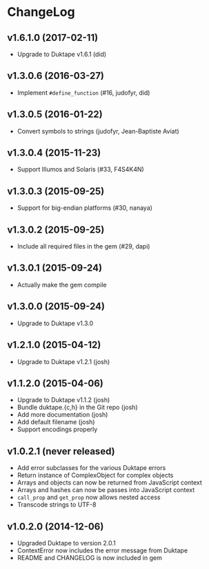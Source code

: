 # ChangeLog

## v1.6.1.0 (2017-02-11)

* Upgrade to Duktape v1.6.1 (did)

## v1.3.0.6 (2016-03-27)

* Implement `#define_function` (#16, judofyr, did)

## v1.3.0.5 (2016-01-22)

* Convert symbols to strings (judofyr, Jean-Baptiste Aviat)

## v1.3.0.4 (2015-11-23)

* Support Illumos and Solaris (#33, F4S4K4N)

## v1.3.0.3 (2015-09-25)

* Support for big-endian platforms (#30, nanaya)

## v1.3.0.2 (2015-09-25)

* Include all required files in the gem (#29, dapi)

## v1.3.0.1 (2015-09-24)

* Actually make the gem compile

## v1.3.0.0 (2015-09-24)

* Upgrade to Duktape v1.3.0

## v1.2.1.0 (2015-04-12)

* Upgrade to Duktape v1.2.1 (josh)

## v1.1.2.0 (2015-04-06)

* Upgrade to Duktape v1.1.2 (josh)
* Bundle duktape.{c,h} in the Git repo (josh)
* Add more documentation (josh)
* Add default filename (josh)
* Support encodings properly

## v1.0.2.1 (never released)

* Add error subclasses for the various Duktape errors
* Return instance of ComplexObject for complex objects
* Arrays and objects can now be returned from JavaScript context
* Arrays and hashes can now be passes into JavaScript context
* `call_prop` and `get_prop` now allows nested access
* Transcode strings to UTF-8

## v1.0.2.0 (2014-12-06)

* Upgraded Duktape to version 2.0.1
* ContextError now includes the error message from Duktape
* README and CHANGELOG is now included in gem

